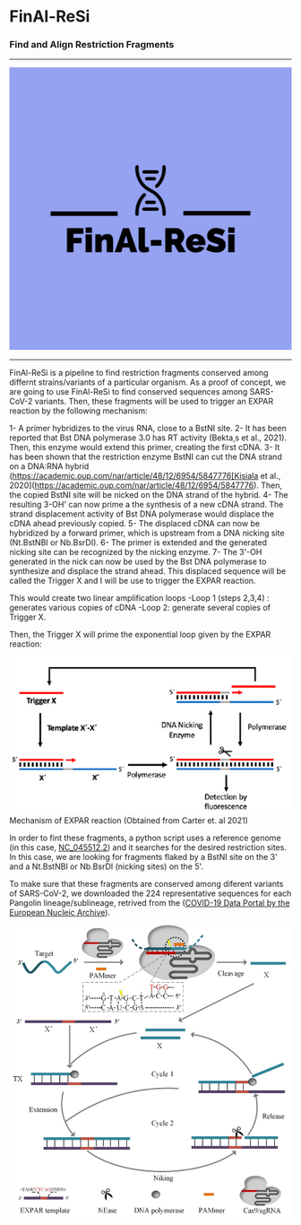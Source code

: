 # FinAl-ReSi
### Find and Align Restriction Fragments

___


![alt text](/img/logo.png?raw=true "Logo")
___

FinAl-ReSi is a pipeline to find  restriction fragments conserved among differnt strains/variants of a particular organism.
As a proof of concept, we are going to use FinAl-ReSi to find conserved sequences among SARS-CoV-2 variants. Then, these fragments 
will be used to trigger an EXPAR reaction by the following mechanism:

1- A primer hybridizes to the virus RNA, close to a BstNI site.
2- It has been reported that Bst DNA polymerase 3.0 has RT activity (Bekta¸s et al., 2021). Then, this enzyme would extend this primer, creating the first cDNA.
3- It has been shown that the restriction enzyme BstNI can cut the DNA strand on a DNA:RNA hybrid (https://academic.oup.com/nar/article/48/12/6954/5847776[Kisiala et al., 2020](https://academic.oup.com/nar/article/48/12/6954/5847776). Then, the copied BstNI site will be nicked on the DNA strand of the hybrid.
4- The resulting 3-OH' can now prime a the synthesis of a new cDNA strand. The strand displacement activity of Bst DNA polymerase would displace the cDNA ahead previously copied.
5- The displaced cDNA can now be hybridized by a forward primer, which is upstream from a DNA nicking site (Nt.BstNBI or Nb.BsrDI).
6- The primer is extended and the generated nicking site can be recognized by the nicking enzyme.
7- The 3'-OH generated in the nick can now be used by the Bst DNA polymerase to synthesize and displace the strand ahead. This displaced sequence will be called the Trigger X and I will be use to trigger the EXPAR reaction.


This would create two linear amplification loops 
-Loop 1 (steps 2,3,4) : generates various copies of cDNA
-Loop 2: generate several copies of Trigger X.

Then, the Trigger X will prime the exponential loop given by the EXPAR reaction:

![alt text](/img/expar.png?raw=true "EXPAR")
Mechanism of EXPAR reaction (Obtained from Carter et. al 2021)



In order to fint these fragments, a python script uses a reference genome (in this case, [NC_045512.2](https://www.ncbi.nlm.nih.gov/nuccore/1798174254)) and it searches for the desired restriction sites. In this case, we are looking for fragments flaked by a BstNI site on the 3' and a 
Nt.BstNBI or Nb.BsrDI (nicking sites) on the 5'.


To make sure that these fragments are conserved among diferent variants of SARS-CoV-2, we downloaded the 224 representative sequences for each Pangolin lineage/sublineage, retrived from the ([COVID-19 Data Portal by the European Nucleic Archive](https://www.covid19dataportal.org/search/sequences?crossReferencesOption=all&overrideDefaultDomain=true&db=representative-sequences&size=1000)).



![alt text](https://github.com/nicoaira/CAS-EXPAR-Designer/blob/main/img/mechanism.png?raw=true "Mechanism")



